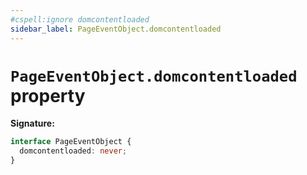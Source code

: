 ```yaml
---
#cspell:ignore domcontentloaded
sidebar_label: PageEventObject.domcontentloaded
---
```


# `PageEventObject.domcontentloaded` property

**Signature:**

```typescript
interface PageEventObject {
  domcontentloaded: never;
}
```
